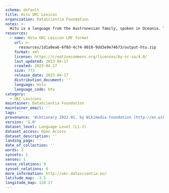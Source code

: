 ```yaml
---
schema: default
title: Hitu UKC Lexicon
organization: DataScientia Foundation
notes: >-
  Hitu is a language from the Austronesian family, spoken in Oceania. The UKC Lexicon of Hitu is represented as a lexico-semantic network. It consists of words, word senses, synsets, as well as sense-level and synset-level relationships.
resources:
  - name: Hitu UKC Lexicon LMF format
    url: >-
      resources/1d1a8ea6-6f8d-4c74-9018-9dd3e9e74673/output-htu.zip
    format: xml
    license: https://creativecommons.org/licenses/by-nc-sa/4.0/
    last_updated: 2023-04-17
    created: 2023-04-17
    size: 773
    release_date: 2023-04-17
    distribution_document: ''
    language: Hitu
    language_code: htu
category:
  - UKC Lexicons
maintainer: DataScientia Foundation
maintainer_email: ''
tags: ''
provenance: 'Wiktionary 2022.01. by Wikimedia Foundation (http://en.wiktionary.org); Princeton WordNet 2.1 by Princeton University (https://wordnet.princeton.edu)'
version: '1.0'
dataset_level: Language Level (L1-2)
dataset_access: Open Access
dataset_description: ''
landing_page: ''
date_of_collection: ''
words: 1
synsets: 1
senses: 1
sense_relations: 0
synset_relations: 0
more_information: http://ukc.datascientia.eu/
latitude_map: -3.5
longitude_map: 128.17
---
```

